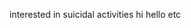 interested in suicidal activities
hi
hello
etc

<!---
diabloaffet/diabloaffet is a ✨ special ✨ repository because its `README.md` (this file) appears on your GitHub profile.
You can click the Preview link to take a look at your changes.
--->
